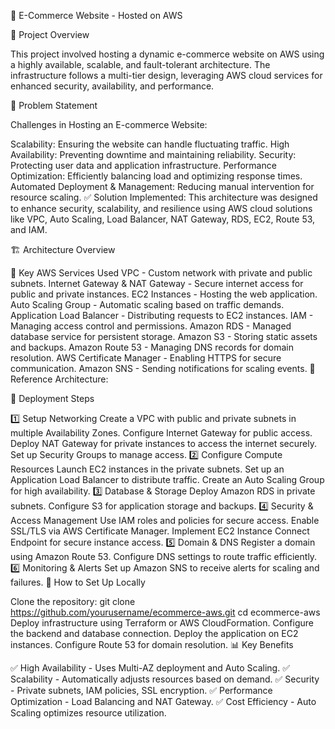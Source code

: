 🛒 E-Commerce Website - Hosted on AWS

📌 Project Overview

This project involved hosting a dynamic e-commerce website on AWS using a highly available, scalable, and fault-tolerant architecture. The infrastructure follows a multi-tier design, leveraging AWS cloud services for enhanced security, availability, and performance.

🎯 Problem Statement

Challenges in Hosting an E-commerce Website:

Scalability: Ensuring the website can handle fluctuating traffic.
High Availability: Preventing downtime and maintaining reliability.
Security: Protecting user data and application infrastructure.
Performance Optimization: Efficiently balancing load and optimizing response times.
Automated Deployment & Management: Reducing manual intervention for resource scaling.
✅ Solution Implemented: This architecture was designed to enhance security, scalability, and resilience using AWS cloud solutions like VPC, Auto Scaling, Load Balancer, NAT Gateway, RDS, EC2, Route 53, and IAM.

🏗️ Architecture Overview

🔹 Key AWS Services Used
VPC - Custom network with private and public subnets.
Internet Gateway & NAT Gateway - Secure internet access for public and private instances.
EC2 Instances - Hosting the web application.
Auto Scaling Group - Automatic scaling based on traffic demands.
Application Load Balancer - Distributing requests to EC2 instances.
IAM - Managing access control and permissions.
Amazon RDS - Managed database service for persistent storage.
Amazon S3 - Storing static assets and backups.
Amazon Route 53 - Managing DNS records for domain resolution.
AWS Certificate Manager - Enabling HTTPS for secure communication.
Amazon SNS - Sending notifications for scaling events.
📌 Reference Architecture:

🚀 Deployment Steps

1️⃣ Setup Networking
Create a VPC with public and private subnets in multiple Availability Zones.
Configure Internet Gateway for public access.
Deploy NAT Gateway for private instances to access the internet securely.
Set up Security Groups to manage access.
2️⃣ Configure Compute Resources
Launch EC2 instances in the private subnets.
Set up an Application Load Balancer to distribute traffic.
Create an Auto Scaling Group for high availability.
3️⃣ Database & Storage
Deploy Amazon RDS in private subnets.
Configure S3 for application storage and backups.
4️⃣ Security & Access Management
Use IAM roles and policies for secure access.
Enable SSL/TLS via AWS Certificate Manager.
Implement EC2 Instance Connect Endpoint for secure instance access.
5️⃣ Domain & DNS
Register a domain using Amazon Route 53.
Configure DNS settings to route traffic efficiently.
6️⃣ Monitoring & Alerts
Set up Amazon SNS to receive alerts for scaling and failures.
🔧 How to Set Up Locally

Clone the repository:
git clone https://github.com/yourusername/ecommerce-aws.git
cd ecommerce-aws
Deploy infrastructure using Terraform or AWS CloudFormation.
Configure the backend and database connection.
Deploy the application on EC2 instances.
Configure Route 53 for domain resolution.
📊 Key Benefits

✅ High Availability - Uses Multi-AZ deployment and Auto Scaling.
✅ Scalability - Automatically adjusts resources based on demand.
✅ Security - Private subnets, IAM policies, SSL encryption.
✅ Performance Optimization - Load Balancing and NAT Gateway.
✅ Cost Efficiency - Auto Scaling optimizes resource utilization.
